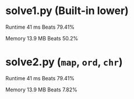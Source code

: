 # solve1.py (Built-in lower)

Runtime 41 ms Beats 79.41%

Memory 13.9 MB Beats 50.2%

# solve2.py (`map`, `ord`, `chr`)

Runtime 41 ms Beats 79.41%

Memory 13.9 MB Beats 7.82%
